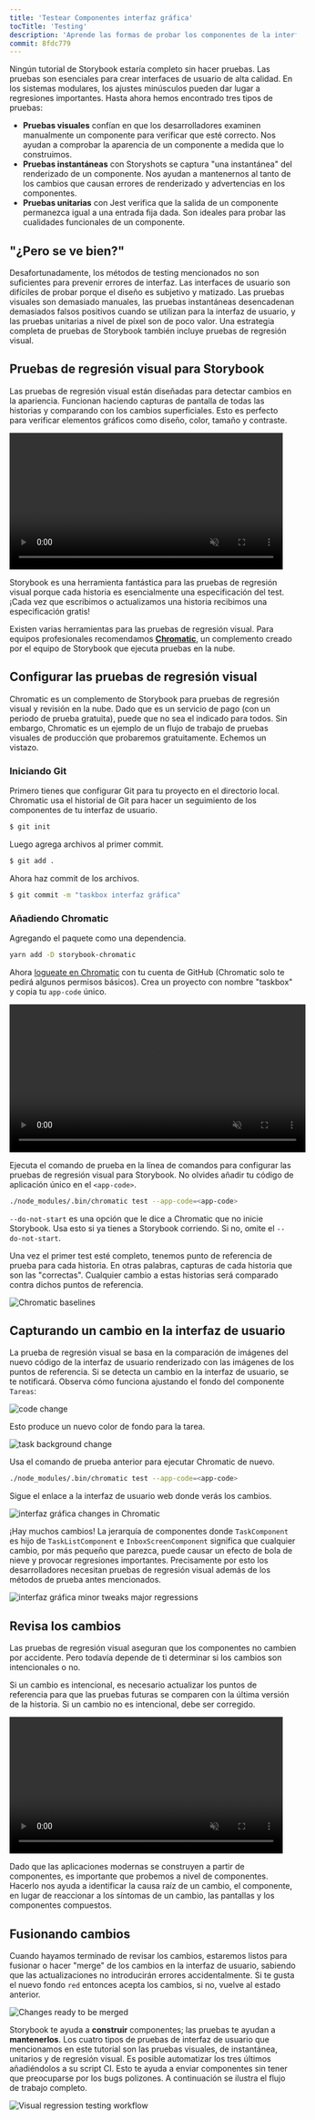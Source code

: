 ```yaml
---
title: 'Testear Componentes interfaz gráfica'
tocTitle: 'Testing'
description: 'Aprende las formas de probar los componentes de la interfaz gráfica'
commit: 8fdc779
---
```


Ningún tutorial de Storybook estaría completo sin hacer pruebas. Las pruebas son esenciales para crear interfaces de usuario de alta calidad. En los sistemas modulares, los ajustes minúsculos pueden dar lugar a regresiones importantes. Hasta ahora hemos encontrado tres tipos de pruebas:

- **Pruebas visuales** confían en que los desarrolladores examinen manualmente un componente para verificar que esté correcto. Nos ayudan a comprobar la aparencia de un componente a medida que lo construimos.
- **Pruebas instantáneas** con Storyshots se captura "una instantánea" del renderizado de un componente. Nos ayudan a mantenernos al tanto de los cambios que causan errores de renderizado y advertencias en los componentes.
- **Pruebas unitarias** con Jest verifica que la salida de un componente permanezca igual a una entrada fija dada. Son ideales para probar las cualidades funcionales de un componente.

## "¿Pero se ve bien?"

Desafortunadamente, los métodos de testing mencionados no son suficientes para prevenir errores de interfaz. Las interfaces de usuario son difíciles de probar porque el diseño es subjetivo y matizado. Las pruebas visuales son demasiado manuales, las pruebas instantáneas desencadenan demasiados falsos positivos cuando se utilizan para la interfaz de usuario, y las pruebas unitarias a nivel de píxel son de poco valor. Una estrategia completa de pruebas de Storybook también incluye pruebas de regresión visual.

## Pruebas de regresión visual para Storybook

Las pruebas de regresión visual están diseñadas para detectar cambios en la apariencia. Funcionan haciendo capturas de pantalla de todas las historias y comparando con los cambios superficiales. Esto es perfecto para verificar elementos gráficos como diseño, color, tamaño y contraste.

<video autoPlay muted playsInline loop style="width:480px; margin: 0 auto;">
  <source
    src="/intro-to-storybook/visual-regression-testing.mp4"
    type="video/mp4"
  />
</video>

Storybook es una herramienta fantástica para las pruebas de regresión visual porque cada historia es esencialmente una especificación del test. ¡Cada vez que escribimos o actualizamos una historia recibimos una especificación gratis!

Existen varias herramientas para las pruebas de regresión visual. Para equipos profesionales recomendamos [**Chromatic**](https://www.chromaticqa.com/), un complemento creado por el equipo de Storybook que ejecuta pruebas en la nube.

## Configurar las pruebas de regresión visual

Chromatic es un complemento de Storybook para pruebas de regresión visual y revisión en la nube. Dado que es un servicio de pago (con un periodo de prueba gratuita), puede que no sea el indicado para todos. Sin embargo, Chromatic es un ejemplo de un flujo de trabajo de pruebas visuales de producción que probaremos gratuitamente. Echemos un vistazo.

### Iniciando Git

Primero tienes que configurar Git para tu proyecto en el directorio local. Chromatic usa el historial de Git para hacer un seguimiento de los componentes de tu interfaz de usuario.

```bash
$ git init
```

Luego agrega archivos al primer commit.

```bash
$ git add .
```

Ahora haz commit de los archivos.

```bash
$ git commit -m "taskbox interfaz gráfica"
```

### Añadiendo Chromatic

Agregando el paquete como una dependencia.

```bash
yarn add -D storybook-chromatic
```

Ahora [logueate en Chromatic](https://www.chromaticqa.com/start) con tu cuenta de GitHub (Chromatic solo te pedirá algunos permisos básicos). Crea un proyecto con nombre "taskbox" y copia tu `app-code` único.

<video autoPlay muted playsInline loop style="width:520px; margin: 0 auto;">
  <source
    src="/intro-to-storybook/chromatic-setup-learnstorybook.mp4"
    type="video/mp4"
  />
</video>

Ejecuta el comando de prueba en la línea de comandos para configurar las pruebas de regresión visual para Storybook. No olvides añadir tu código de aplicación único en el `<app-code>`.

```bash
./node_modules/.bin/chromatic test --app-code=<app-code>
```

<div class="aside">
<code>--do-not-start</code> es una opción que le dice a Chromatic que no inicie Storybook. Usa esto si ya tienes a Storybook corriendo. Si no, omite el <code>--do-not-start</code>.
</div>

Una vez el primer test esté completo, tenemos punto de referencia de prueba para cada historia. En otras palabras, capturas de cada historia que son las "correctas". Cualquier cambio a estas historias será comparado contra dichos puntos de referencia.

![Chromatic baselines](/intro-to-storybook/chromatic-baselines.png)

## Capturando un cambio en la interfaz de usuario

La prueba de regresión visual se basa en la comparación de imágenes del nuevo código de la interfaz de usuario renderizado con las imágenes de los puntos de referencia. Si se detecta un cambio en la interfaz de usuario, se te notificará. Observa cómo funciona ajustando el fondo del componente `Tareas`:

![code change](/intro-to-storybook/chromatic-change-to-task-component.png)

Esto produce un nuevo color de fondo para la tarea.

![task background change](/intro-to-storybook/chromatic-task-change.png)

Usa el comando de prueba anterior para ejecutar Chromatic de nuevo.

```bash
./node_modules/.bin/chromatic test --app-code=<app-code>
```

Sigue el enlace a la interfaz de usuario web donde verás los cambios.

![interfaz gráfica changes in Chromatic](/intro-to-storybook/chromatic-catch-changes.png)

¡Hay muchos cambios! La jerarquía de componentes donde `TaskComponent` es hijo de `TaskListComponent` e `InboxScreenComponent` significa que cualquier cambio, por más pequeño que parezca, puede causar un efecto de bola de nieve y provocar regresiones importantes. Precisamente por esto los desarrolladores necesitan pruebas de regresión visual además de los métodos de prueba antes mencionados.

![interfaz gráfica minor tweaks major regressions](/intro-to-storybook/minor-major-regressions.gif)

## Revisa los cambios

Las pruebas de regresión visual aseguran que los componentes no cambien por accidente. Pero todavía depende de ti determinar si los cambios son intencionales o no.

Si un cambio es intencional, es necesario actualizar los puntos de referencia para que las pruebas futuras se comparen con la última versión de la historia. Si un cambio no es intencional, debe ser corregido.

<video autoPlay muted playsInline loop style="width:480px; margin: 0 auto;">
  <source
    src="/intro-to-storybook/website-workflow-review-merge-optimized.mp4"
    type="video/mp4"
  />
</video>

Dado que las aplicaciones modernas se construyen a partir de componentes, es importante que probemos a nivel de componentes. Hacerlo nos ayuda a identificar la causa raíz de un cambio, el componente, en lugar de reaccionar a los síntomas de un cambio, las pantallas y los componentes compuestos.

## Fusionando cambios

Cuando hayamos terminado de revisar los cambios, estaremos listos para fusionar o hacer "merge" de los cambios en la interfaz de usuario, sabiendo que las actualizaciones no introducirán errores accidentalmente. Si te gusta el nuevo fondo `red` entonces acepta los cambios, si no, vuelve al estado anterior.

![Changes ready to be merged](/intro-to-storybook/chromatic-review-finished.png)

Storybook te ayuda a **construir** componentes; las pruebas te ayudan a **mantenerlos**. Los cuatro tipos de pruebas de interfaz de usuario que mencionamos en este tutorial son las pruebas visuales, de instantánea, unitarios y de regresión visual. Es posible automatizar los tres últimos añadiéndolos a su script CI. Esto te ayuda a enviar componentes sin tener que preocuparse por los bugs polizones. A continuación se ilustra el flujo de trabajo completo.

![Visual regression testing workflow](/intro-to-storybook/cdd-review-workflow.png)
